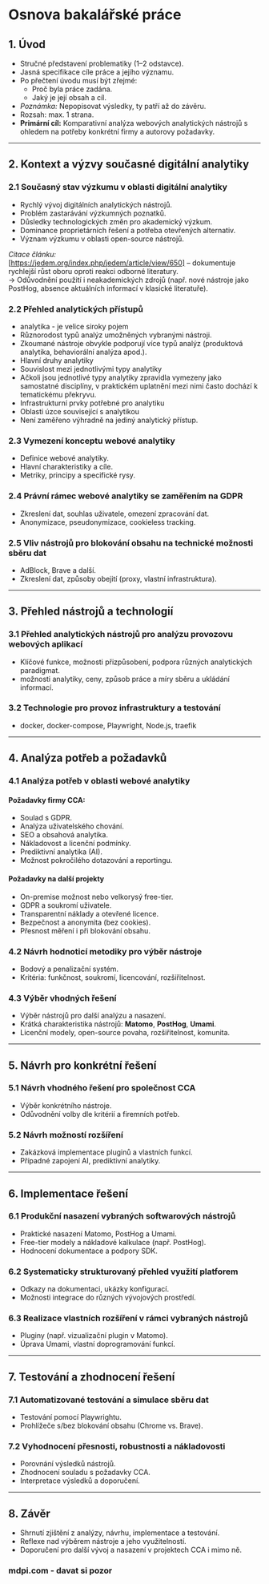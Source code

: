 
# **Osnova bakalářské práce**

## **1. Úvod**

- Stručné představení problematiky (1–2 odstavce).
- Jasná specifikace cíle práce a jejího významu.
- Po přečtení úvodu musí být zřejmé:
  - Proč byla práce zadána.
  - Jaký je její obsah a cíl.
- *Poznámka:* Nepopisovat výsledky, ty patří až do závěru.
- Rozsah: max. 1 strana.
- **Primární cíl:** Komparativní analýza webových analytických nástrojů s ohledem na potřeby konkrétní firmy a autorovy požadavky.

---

## **2. Kontext a výzvy současné digitální analytiky**

### **2.1  Současný stav výzkumu v oblasti digitální analytiky**

- Rychlý vývoj digitálních analytických nástrojů.
- Problém zastarávání výzkumných poznatků.
- Důsledky technologických změn pro akademický výzkum.
- Dominance proprietárních řešení a potřeba otevřených alternativ.
- Význam výzkumu v oblasti open-source nástrojů.

*Citace článku:*  
[https://jedem.org/index.php/jedem/article/view/650] – dokumentuje rychlejší růst oboru oproti reakci odborné literatury.  
→ Odůvodnění použití i neakademických zdrojů (např. nové nástroje jako PostHog, absence aktuálních informací v klasické literatuře).

### **2.2  Přehled analytických přístupů**

- analytika - je velice siroky pojem
- Různorodost typů analýz umožněných vybranými nástroji.
- Zkoumané nástroje obvykle podporují více typů analýz (produktová analytika, behaviorální analýza apod.).
- Hlavní druhy analytiky
- Souvislost mezi jednotlivými typy analytiky
 - Ačkoli jsou jednotlivé typy analytiky zpravidla vymezeny jako samostatné disciplíny, v praktickém uplatnění mezi nimi často dochází k tematickému překryvu.
- Infrastrukturní prvky potřebné pro analytiku
- Oblasti úzce související s analytikou
- Není zaměřeno výhradně na jediný analytický přístup.

### **2.3 Vymezení konceptu webové analytiky**

- Definice webové analytiky.
- Hlavní charakteristiky a cíle.
- Metriky, principy a specifické rysy.

### **2.4 Právní rámec webové analytiky se zaměřením na GDPR**

- Zkreslení dat, souhlas uživatele, omezení zpracování dat.
- Anonymizace, pseudonymizace, cookieless tracking.

### **2.5 Vliv nástrojů pro blokování obsahu na technické možnosti sběru dat**

- AdBlock, Brave a další.
- Zkreslení dat, způsoby obejití (proxy, vlastní infrastruktura).

---

## **3. Přehled nástrojů a technologií**

### **3.1 Přehled analytických nástrojů pro analýzu provozovu webových aplikací**

- Klíčové funkce, možnosti přizpůsobení, podpora různých analytických paradigmat.
- možnosti analytiky, ceny, způsob práce a míry sběru a ukládání informací.

### **3.2 Technologie pro provoz infrastruktury a testování**

- docker, docker-compose, Playwright, Node.js, traefik

---

## **4. Analýza potřeb a požadavků**

### **4.1 Analýza potřeb v oblasti webové analytiky**

#### **Požadavky firmy CCA:**

- Soulad s GDPR.
- Analýza uživatelského chování.
- SEO a obsahová analytika.
- Nákladovost a licenční podmínky.
- Prediktivní analytika (AI).
- Možnost pokročilého dotazování a reportingu.

#### **Požadavky na další projekty**

- On-premise možnost nebo velkorysý free-tier.
- GDPR a soukromí uživatele.
- Transparentní náklady a otevřené licence.
- Bezpečnost a anonymita (bez cookies).
- Přesnost měření i při blokování obsahu.

### **4.2 Návrh hodnoticí metodiky pro výběr nástroje**

- Bodový a penalizační systém.
- Kritéria: funkčnost, soukromí, licencování, rozšiřitelnost.
  
### **4.3 Výběr vhodných řešení**

- Výběr nástrojů pro další analýzu a nasazení.
- Krátká charakteristika nástrojů: **Matomo**, **PostHog**, **Umami**.
- Licenční modely, open-source povaha, rozšiřitelnost, komunita.

---

## **5. Návrh pro konkrétní řešení**

### **5.1 Návrh vhodného řešení pro společnost CCA**

- Výběr konkrétního nástroje.
- Odůvodnění volby dle kritérií a firemních potřeb.

### **5.2 Návrh možností rozšíření**

- Zakázková implementace pluginů a vlastních funkcí.
- Případné zapojení AI, prediktivní analytiky.

---

## **6. Implementace řešení**

### **6.1 Produkční nasazení vybraných softwarových nástrojů**

- Praktické nasazení Matomo, PostHog a Umami.
- Free-tier modely a nákladové kalkulace (např. PostHog).
- Hodnocení dokumentace a podpory SDK.

### **6.2 Systematicky strukturovaný přehled využití platforem**

- Odkazy na dokumentaci, ukázky konfigurací.
- Možnosti integrace do různých vývojových prostředí.

### **6.3 Realizace vlastních rozšíření v rámci vybraných nástrojů**

- Pluginy (např. vizualizační plugin v Matomo).
- Úprava Umami, vlastní doprogramování funkcí.

---

## **7. Testování a zhodnocení řešení**

### **7.1 Automatizované testování a simulace sběru dat**

- Testování pomocí Playwrightu.
- Prohlížeče s/bez blokování obsahu (Chrome vs. Brave).

### **7.2 Vyhodnocení přesnosti, robustnosti a nákladovosti**

- Porovnání výsledků nástrojů.
- Zhodnocení souladu s požadavky CCA.
- Interpretace výsledků a doporučení.

---

## **8. Závěr**

- Shrnutí zjištění z analýzy, návrhu, implementace a testování.
- Reflexe nad výběrem nástroje a jeho využitelností.
- Doporučení pro další vývoj a nasazení v projektech CCA i mimo ně.
  
### **mdpi.com - davat si pozor**
